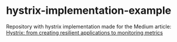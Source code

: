 # hystrix-implementation-example

Repository with hystrix implementation made for the Medium article: 
[Hystrix: from creating resilient applications to monitoring metrics](https://medium.com/@peaonunes/hystrix-from-creating-resilient-applications-to-monitoring-metrics-a38bffdca897)
